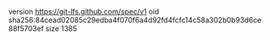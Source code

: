version https://git-lfs.github.com/spec/v1
oid sha256:84cead02085c29edba4f070f6a4d92fd4fcfc14c58a302b0b93d6ce88f5703ef
size 1385
